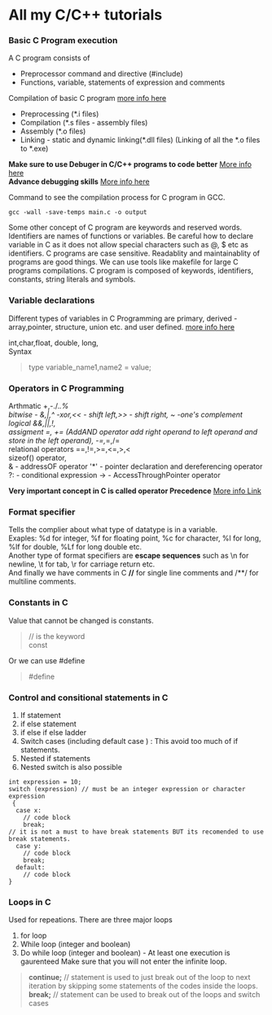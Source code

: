 # All my C/C++ tutorials
### Basic C Program execution
A C program consists of 
- Preprocessor command and directive (#include)
- Functions, variable, statements of expression and comments    

Compilation of basic C program [more info here](https://www.scaler.com/topics/execution-of-c-program/)
 - Preprocessing (*.i files) 
 - Compilation (*.s files - assembly files)
 - Assembly (*.o files)
 - Linking - static and dynamic linking(*.dll files)  (Linking of all the *.o files to *.exe)   

 **Make sure to use Debuger in C/C++ programs to code better**  [More info here](https://www.youtube.com/watch?v=NJYcRcqPyOw&ab_channel=ProgrammingKnowledge)  
 **Advance debugging skills** [More info here](https://www.youtube.com/watch?v=zSljcz54pYQ&ab_channel=CaseDigital)  

 Command to see the compilation process for C program in GCC.
 ```console 
 gcc -wall -save-temps main.c -o output

 ```

Some other concept of C program are keywords and reserved words. Identifiers are names of functions or variables. Be careful how to declare variable in C as it does not allow special characters such as @, $ etc as identifiers. C programs are case sensitive. Readablity and maintainablity of programs are good things. We can use tools like makefile for large C programs compilations. C program is composed of keywords, identifiers, constants, string literals and symbols.   

### Variable declarations
Different types of variables in C Programming are primary, derived -array,pointer, structure, union etc. and user defined. [more info here](https://www.geeksforgeeks.org/data-types-in-c/)

int,char,float, double, long,    
Syntax  

> type variable_name1,name2 = value;   

### Operators in C Programming
Arthmatic +,-./.*.%   
bitwise - &,|,^ -xor,<< - shift left,>> - shift right, ~ -one's complement   
logical &&,||,!,    
assigment  =, += (AddAND operator add right operand to left operand and store in the left operand), -=,*=,/=   
relational operators  ==,!=,>=,<=,>,<   
sizeof() operator,  
& - addressOF operator
'*' - pointer declaration and dereferencing operator
?: - conditional expression 
-> - AccessThroughPointer operator

**Very important concept in C is called operator Precedence** [More info Link](https://en.cppreference.com/w/c/language/operator_precedence)   

### Format specifier
Tells the complier about what type of datatype is in a variable.   
Exaples: %d for integer, %f for floating point, %c for character, %l for long, %lf for double, %Lf for long double  etc.    
Another type of format specifiers are **escape sequences** such as \n for newline, \t for tab, \r for carriage return etc.    
And finally we have comments in C **//** for single line comments and /**/ for multiline comments. 

### Constants in C   
Value that cannot be changed is constants. 
>// is the keyword   
> const    

Or we can use #define
> #define   
### Control and consitional statements in C
1. If statement
2. if else statement
3. if   else if   else ladder
4. Switch cases (including default case ) : This avoid too much of if statements.
5. Nested if statements      
6. Nested switch is also possible
```
int expression = 10;
switch (expression) // must be an integer expression or character expression
 {
  case x:
    // code block
    break;   
// it is not a must to have break statements BUT its recomended to use break statements. 
  case y:
    // code block
    break;
  default:
    // code block
}   
```    
### Loops in C 
Used for repeations. There are three major loops
1. for loop
2. While loop (integer and boolean)
3. Do while loop    (integer and boolean) - At least one execution is gaurenteed 
Make sure that you will not enter the infinite loop.  
> **continue;** // statement is used to just break out of the loop to next iteration by skipping some statements of the codes inside the loops.    
> **break;** // statement can be used to break out of the loops and switch cases








